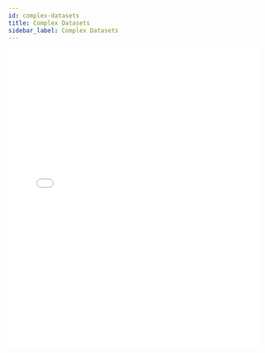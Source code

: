 ```yaml
---
id: complex-datasets
title: Complex Datasets
sidebar_label: Complex Datasets
---
```


<iframe src="//fast.wistia.net/embed/iframe/ghecfns2pa?videoFoam=true"
allowtransparency="true" frameBorder="0" scrolling="no" className="wistia_embed"
name="wistia_embed" allowFullScreen  width="100%" height="600"></iframe>
<script src="//fast.wistia.net/assets/external/iframe-api-v1.js"></script>
<br/>